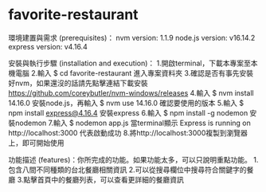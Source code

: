 # favorite-restaurant
環境建置與需求 (prerequisites)：
nvm version: 1.1.9
node.js version: v16.14.2
express version: v4.16.4

安裝與執行步驟 (installation and execution)：
1.開啟terminal，下載本專案至本機電腦
2.輸入 $ cd favorite-restaurant 進入專案資料夾
3.確認是否有事先安裝好nvm，如果還沒的話請先點擊連結下載安裝 https://github.com/coreybutler/nvm-windows/releases
4.輸入 $ nvm install 14.16.0 安裝node.js，再輸入 $ nvm use 14.16.0 確認要使用的版本
5.輸入 $ npm install express@4.16.4 安裝express
6.輸入 $ npm install -g nodemon 安裝nodemon
7.輸入 $ nodemon app.js 當terminal顯示 Express is running on http://localhost:3000 代表啟動成功
8.將http://localhost:3000複製到瀏覽器上，即可開始使用

功能描述 (features)：你所完成的功能。如果功能太多，可以只說明重點功能。
1.包含八間不同種類的台北餐廳相關資訊
2.可以從搜尋欄位中搜尋符合關鍵字的餐廳
3.點擊首頁中的餐廳列表，可以查看更詳細的餐廳資訊
